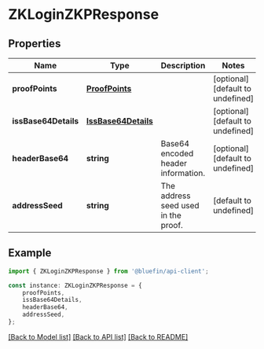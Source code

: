 # ZKLoginZKPResponse


## Properties

Name | Type | Description | Notes
------------ | ------------- | ------------- | -------------
**proofPoints** | [**ProofPoints**](ProofPoints.md) |  | [optional] [default to undefined]
**issBase64Details** | [**IssBase64Details**](IssBase64Details.md) |  | [optional] [default to undefined]
**headerBase64** | **string** | Base64 encoded header information. | [optional] [default to undefined]
**addressSeed** | **string** | The address seed used in the proof. | [default to undefined]

## Example

```typescript
import { ZKLoginZKPResponse } from '@bluefin/api-client';

const instance: ZKLoginZKPResponse = {
    proofPoints,
    issBase64Details,
    headerBase64,
    addressSeed,
};
```

[[Back to Model list]](../README.md#documentation-for-models) [[Back to API list]](../README.md#documentation-for-api-endpoints) [[Back to README]](../README.md)
